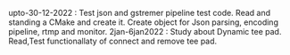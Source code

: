 upto-30-12-2022 : Test json and gstremer pipeline test code.
                  Read and standing a CMake and create it. 
                  Create object for Json parsing, 
                  encoding pipeline, 
                  rtmp and monitor.
2jan-6jan2022   : Study about Dynamic tee pad. Read,Test functionallaty of connect and remove tee pad.
